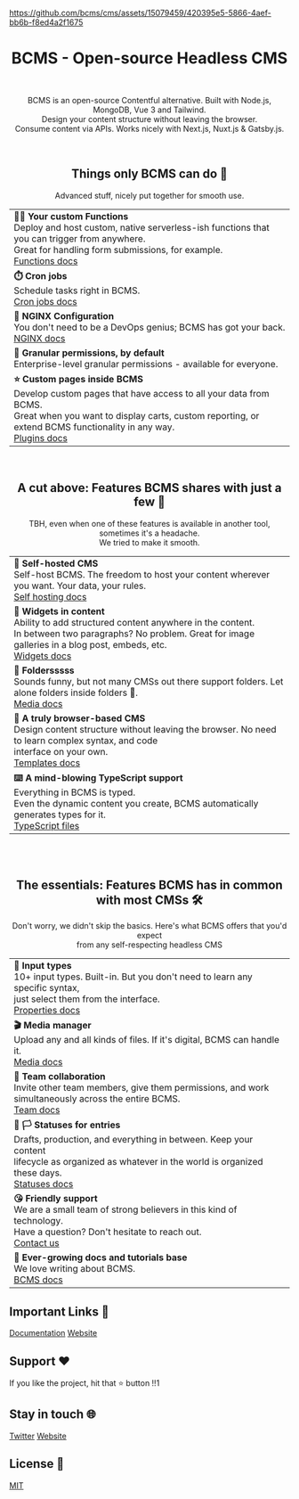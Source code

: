 https://github.com/bcms/cms/assets/15079459/420395e5-5866-4aef-bb6b-f8ed4a2f1675

<h1 align="center">
  BCMS - Open-source Headless CMS
</h1>

<!--

[![NPM Version][npm-image-ui]][npm-url-ui]
[![NPM Version][npm-image-sdk]][npm-url-sdk]
[![NPM Version][npm-image-backend]][npm-url-backend]
[![NPM Version][npm-image-client]][npm-url-client]
[![NPM Version][npm-image-cli]][npm-url-cli]
[![NPM Version][npm-image-most]][npm-url-most]
[![X](https://img.shields.io/twitter/follow/thebcms?style=social&logo=x)](https://twitter.com/thebcms)
[![Website](https://img.shields.io/badge/Website-Visit-blue)](https://www.thebcms.com) -->

<br>
<p align="center">
  BCMS is an open-source Contentful alternative. Built with Node.js, MongoDB, Vue 3 and Tailwind. <br>
  Design your content structure without leaving the browser. <br> Consume content via APIs. Works nicely with Next.js, Nuxt.js & Gatsby.js.<br>
</p>
<br>
<h2 align="center">
  Things only BCMS can do  🦄
</h2>
<p align="center">
  Advanced stuff, nicely put together for smooth use.
</p>

<table align="center">
  <tbody>
    <tr>
      <td>
        <strong>🏋️&zwj;♀️ Your custom Functions</strong> <br />
        Deploy and host custom, native serverless-ish functions that you can
        trigger from anywhere. <br />Great for handling form submissions, for
        example.<br />
        <a
          href="https://docs.thebcms.com/customization/functions"
          rel="nofollow"
          >Functions docs</a
        >
      </td>
    </tr>
    <tr>
      <td>
        <strong>⏱️ Cron jobs</strong><br />
        Schedule tasks right in BCMS. <br />
        <a href="https://docs.thebcms.com/customization/jobs" rel="nofollow"
          >Cron jobs docs</a
        >
      </td>
    </tr>
    <tr>
      <td>
        <strong>🧱 NGINX Configuration</strong><br />
        You don't need to be a DevOps genius; BCMS has got your back.<br />
        <a href="https://docs.thebcms.com/customization/nginx" rel="nofollow"
          >NGINX docs</a
        >
      </td>
    </tr>
    <tr>
      <td>
        <strong>🔏 Granular permissions, by default</strong> <br />
        Enterprise-level granular permissions - available for everyone.
      </td>
    </tr>
    <tr>
      <td>
        <strong>⭐️ Custom pages inside BCMS</strong> <br />
        Develop custom pages that have access to all your data from BCMS.
        <br />Great when you want to display carts, custom reporting, or extend
        BCMS functionality in any way.<br />
        <a href="https://docs.thebcms.com/customization/plugins" rel="nofollow"
          >Plugins docs</a
        >
      </td>
    </tr>
  </tbody>
</table>
<br>
<h2 align="center">
  A cut above: Features BCMS shares with just a few 🎩
</h2>
<p align="center">TBH, even when one of these features is available in another tool, sometimes it's a headache. <br>We tried to make it smooth.</p>

<table align="center">
  <tbody>
    <tr>
      <td>
        <strong>🏡 Self-hosted CMS</strong> <br />
        Self-host BCMS. The freedom to host your content wherever you want. Your data, your rules. <br />
        <a href="https://docs.thebcms.com/install/digitalocean" rel="nofollow"
          >Self hosting docs</a
        >
      </td>
    </tr>
    <tr>
      <td>
        <strong>🤞 Widgets in content</strong><br />
        Ability to add structured content anywhere in the content. <br />In
        between two paragraphs? No problem. Great for image galleries in a blog
        post, embeds, etc. <br />
        <a href="https://docs.thebcms.com/inside-bcms/widgets" rel="nofollow"
          >Widgets docs</a
        >
      </td>
    </tr>
    <tr>
      <td>
        <strong>📁 Foldersssss</strong><br />
        Sounds funny, but not many CMSs out there support folders. Let
        alone folders inside folders 🤯.<br />
        <a href="https://docs.thebcms.com/inside-bcms/media" rel="nofollow"
          >Media docs</a
        >
      </td>
    </tr>
    <tr>
      <td>
        <strong>🛜 A truly browser-based CMS</strong> <br />
        Design content structure without leaving the browser. No need to learn
        complex syntax, and code<br /> interface on your own.<br />
        <a href="https://docs.thebcms.com/inside-bcms/templates" rel="nofollow"
          >Templates docs</a
        >
      </td>
    </tr>
    <tr>
      <td>
        <strong>⌨️ A mind-blowing TypeScript support</strong> <br />
        Everything in BCMS is typed. <br />Even the dynamic content you create,
        BCMS automatically generates types for it. <br />
        <a href="https://github.com/bcms/cms/tree/master/backend/src/types"
          >TypeScript files</a
        >
      </td>
    </tr>
  </tbody>
</table>

<br><br>

<h2 align="center">
  The essentials: Features BCMS has in common with most CMSs  🛠️
</h2>
<p align="center">Don't worry, we didn't skip the basics. Here's what BCMS offers that you'd expect <br> from any self-respecting headless CMS</p>

<table align="center">
  <tbody>
    <tr>
      <td>
        <strong>🏡 Input types</strong> <br />
        10+ input types. Built-in. But you don't need to learn any specific syntax,<br>
        just select them from the interface. <br /><a
          href="https://docs.thebcms.com/inside-bcms/properties"
          rel="nofollow"
          >Properties docs</a
        >
      </td>
    </tr>
    <tr>
      <td>
        <strong>🎬 Media manager</strong><br />
        Upload any and all kinds of files. If it's digital, BCMS can handle it. <br>
        <a href="https://docs.thebcms.com/inside-bcms/media" rel="nofollow"
          >Media docs</a
        >
      </td>
    </tr>
    <tr>
      <td>
        <strong>👫 Team collaboration</strong><br />
        Invite other team members, give them permissions, and work simultaneously 
        across the entire BCMS. <br />
        <a
          href="https://docs.thebcms.com/inside-bcms/settings#invite-team-members"
          rel="nofollow"
          >Team docs</a
        >
      </td>
    </tr>
    <tr>
      <td>
        <strong>🚩 🏳️ Statuses for entries</strong> <br />
        Drafts, production, and everything in between. Keep your content <br />
        lifecycle as organized as whatever in the world is organized these days.<br />
        <a
          href="https://docs.thebcms.com/inside-bcms/entries#setting-the-entry-status"
          rel="nofollow"
          >Statuses docs</a
        >
      </td>
    </tr>
    <tr>
      <td>
        <strong>😘 Friendly support</strong> <br />
        We are a small team of strong believers in this kind of technology. <br />
        Have a question? Don't hesitate to reach out. <br />
        <a href="https://thebcms.com/contact" rel="nofollow">Contact us</a>
      </td>
    </tr>
    <tr>
      <td>
        <strong>🚿 Ever-growing docs and tutorials base</strong> <br />
        We love writing about BCMS. <br /><a
          href="https://docs.thebcms.com"
          rel="nofollow"
          >BCMS docs</a
        >
      </td>
    </tr>
  </tbody>
</table>

## Important Links 📌
[Documentation](docs.thebcms.com)
[Website](thebcms.com)

## Support ❤️
If you like the project, hit that ⭐ button !!1

## Stay in touch 🌐
[Twitter](twitter.com/thebcms)
[Website](thebcms.com)

## License 📄
[MIT](https://github.com/bcms/cms/blob/master/LICENSE)
